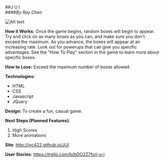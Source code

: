 ##J U I  
####_By Ray Chen_

![Alt text](https://i.imgur.com/s7K1h3L.png "Optional title")

**How it Works:** Once the game begins, random boxes will begin to appear. Try and click on as many boxes as you can, and make sure you don't exceed the maximum. As you advance, the boxes will appear at an increasing rate. Look out for powerups that can give you specific advantages. See the "How To Play" section in the game to learn more about specific boxes.

**How to Lose:** Exceed the maximum number of boxes allowed.  

**Technologies:**  
- HTML  
- CSS  
- Javascript  
- JQuery  

**Design:** To create a fun, casual game.

**Next Steps (Planned Features)**:  
1. High Scores  
2. More animations

**Site**: http://jyc422.github.io/JUI

**User Stories**: https://trello.com/b/bDO2Z7fo/j-u-i
